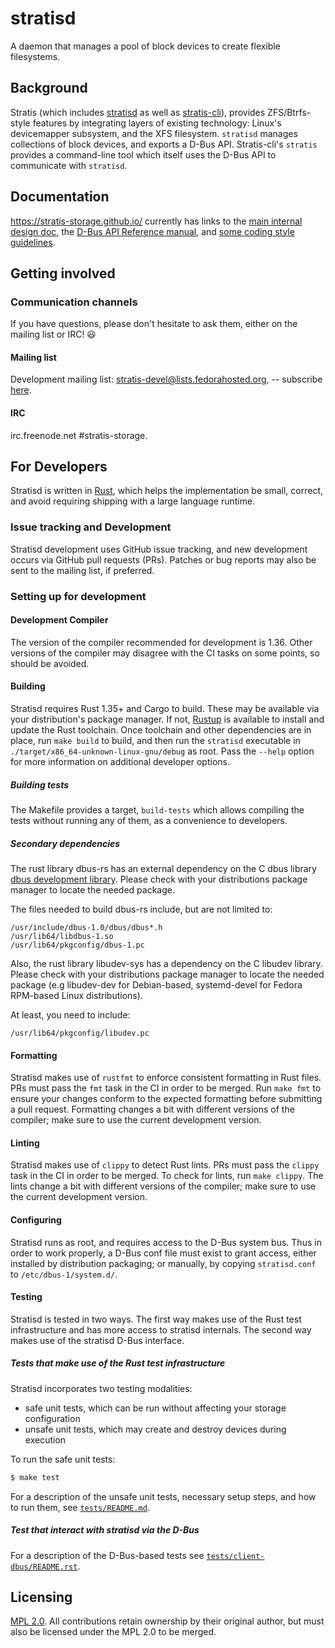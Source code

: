 # stratisd

A daemon that manages a pool of block devices to create flexible filesystems.

## Background

Stratis (which includes [stratisd](https://github.com/stratis-storage/stratisd)
as well as [stratis-cli](https://github.com/stratis-storage/stratis-cli)),
provides ZFS/Btrfs-style features by integrating layers of existing technology:
Linux's devicemapper subsystem, and the XFS filesystem. `stratisd` manages
collections of block devices, and exports a D-Bus API. Stratis-cli's `stratis`
provides a command-line tool which itself uses the D-Bus API to communicate
with `stratisd`.

## Documentation

https://stratis-storage.github.io/ currently has links to the
[main internal design doc](https://stratis-storage.github.io/StratisSoftwareDesign.pdf),
the [D-Bus API Reference manual](https://stratis-storage.github.io/DBusAPIReference.pdf),
and [some coding style guidelines](https://stratis-storage.github.io/StratisStyleGuidelines.pdf).

## Getting involved

### Communication channels

If you have questions, please don't hesitate to ask them, either on the mailing list or
IRC! :smiley:

#### Mailing list

Development mailing list: stratis-devel@lists.fedorahosted.org, -- subscribe
[here](https://lists.fedoraproject.org/admin/lists/stratis-devel.lists.fedorahosted.org/).

#### IRC

irc.freenode.net #stratis-storage.

## For Developers

Stratisd is written in [Rust](https://www.rust-lang.org), which helps the
implementation be small, correct, and avoid requiring shipping with a large
language runtime.

### Issue tracking and Development

Stratisd development uses GitHub issue tracking, and new development occurs via
GitHub pull requests (PRs). Patches or bug reports may also be sent to the
mailing list, if preferred.

### Setting up for development

#### Development Compiler
The version of the compiler recommended for development is 1.36. Other
versions of the compiler may disagree with the CI tasks on some points,
so should be avoided.

#### Building
Stratisd requires Rust 1.35+ and Cargo to build. These may be available via
your distribution's package manager. If not, [Rustup](https://www.rustup.rs/)
is available to install and update the Rust toolchain.
Once toolchain and other dependencies are in place, run `make build` to build, and then run the
`stratisd` executable in `./target/x86_64-unknown-linux-gnu/debug` as root.
Pass the `--help` option for more information on additional developer options.

##### Building tests
The Makefile provides a target, `build-tests` which allows compiling the
tests without running any of them, as a convenience to developers.

##### Secondary dependencies
The rust library dbus-rs has an external dependency on the C dbus library
[dbus development library](https://www.freedesktop.org/wiki/Software/dbus/).
Please check with your distributions package manager to locate the needed
package.

The files needed to build dbus-rs include, but are not limited to:

```
/usr/include/dbus-1.0/dbus/dbus*.h
/usr/lib64/libdbus-1.so
/usr/lib64/pkgconfig/dbus-1.pc
```

Also, the rust library libudev-sys has a dependency on the C libudev library.
Please check with your distributions package manager to locate the needed
package (e.g libudev-dev for Debian-based, systemd-devel for Fedora RPM-based
Linux distributions).

At least, you need to include:

```
/usr/lib64/pkgconfig/libudev.pc
```


#### Formatting
Stratisd makes use of `rustfmt` to enforce consistent formatting in Rust
files.  PRs must pass the `fmt` task in the CI in order to be merged.
Run `make fmt` to ensure your changes conform to the expected formatting
before submitting a pull request. Formatting changes a bit with different
versions of the compiler; make sure to use the current development version.

#### Linting
Stratisd makes use of `clippy` to detect Rust lints. PRs must pass the
`clippy` task in the CI in order to be merged. To check for lints, run
`make clippy`. The lints change a bit with different versions of the compiler;
make sure to use the current development version.

#### Configuring

Stratisd runs as root, and requires access to the D-Bus system bus. Thus in
order to work properly, a D-Bus conf file must exist to grant access, either
installed by distribution packaging; or manually, by copying `stratisd.conf`
to `/etc/dbus-1/system.d/`.

#### Testing

Stratisd is tested in two ways. The first way makes use of the Rust test
infrastructure and has more access to stratisd internals. The second way
makes use of the stratisd D-Bus interface.

##### Tests that make use of the Rust test infrastructure
Stratisd incorporates two testing modalities:
* safe unit tests, which can be run without affecting your storage configuration
* unsafe unit tests, which may create and destroy devices during execution

To run the safe unit tests:

```bash
$ make test
```

For a description of the unsafe unit tests, necessary setup steps, and how to
run them, see [`tests/README.md`](tests/README.md).

##### Test that interact with stratisd via the D-Bus
For a description of the D-Bus-based tests see
[`tests/client-dbus/README.rst`](tests/client-dbus/README.rst).

## Licensing

[MPL 2.0](https://www.mozilla.org/en-US/MPL/2.0/). All
contributions retain ownership by their original author, but must also be
licensed under the MPL 2.0 to be merged.
